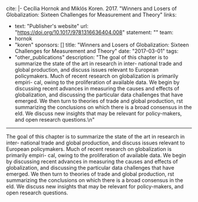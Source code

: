 cite: |-
  Cecília Hornok and Miklós Koren. 2017. "Winners and Losers of Globalization: Sixteen Challenges for Measurement and Theory"
links:
  - text: "Publisher's website"
    url: "https://doi.org/10.1017/9781316636404.008"
statement: ""
team:
  - hornok
  - "koren"
sponsors: []
title: "Winners and Losers of Globalization: Sixteen Challenges for Measurement and Theory"
date: "2017-03-01"
tags:
  - "other_publications"
description: "The goal of this chapter is to summarize the state of the art in research in inter- national trade and global production, and discuss issues relevant to European policymakers. Much of recent research on globalization is primarily empiri- cal, owing to the proliferation of available data. We begin by discussing recent advances in measuring the causes and effects of globalization, and discussing the particular data challenges that have emerged. We then turn to theories of trade and global production,  rst summarizing the conclusions on which there is a broad consensus in the  eld. We discuss new insights that may be relevant for policy-makers, and open research questions.\n"

---

The goal of this chapter is to summarize the state of the art in research in inter- national trade and global production, and discuss issues relevant to European policymakers. Much of recent research on globalization is primarily empiri- cal, owing to the proliferation of available data. We begin by discussing recent advances in measuring the causes and effects of globalization, and discussing the particular data challenges that have emerged. We then turn to theories of trade and global production,  rst summarizing the conclusions on which there is a broad consensus in the  eld. We discuss new insights that may be relevant for policy-makers, and open research questions.

